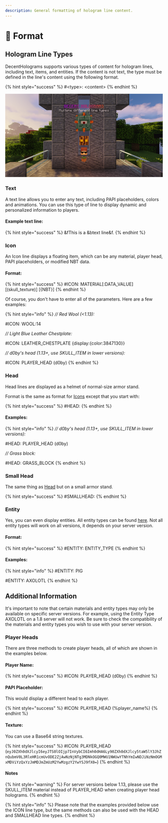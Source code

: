 ```yaml
---
description: General formatting of hologram line content.
---
```


# 📃 Format

## Hologram Line Types

DecentHolograms supports various types of content for hologram lines, including text, items, and entities. If the content is not text, the type must be defined in the line's content using the following format.

{% hint style="success" %}
\#\<type>: \<content>
{% endhint %}

<img src="../../.gitbook/assets/image.png" alt="" data-size="original">

### Text

A text line allows you to enter any text, including PAPI placeholders, colors and animations. You can use this type of line to display dynamic and personalized information to players.

#### Example text line:

{% hint style="success" %}
\&fThis is a \&btext line\&f.
{% endhint %}

### Icon

An Icon line displays a floating item, which can be any material, player head, PAPI placeholders, or modified NBT data.

#### Format:

{% hint style="success" %}
\#ICON: MATERIAL\[:DATA\_VALUE] \[(skull\_texture)] \[{NBT}]
{% endhint %}

Of course, you don't have to enter all of the parameters. Here are a few examples:

{% hint style="info" %}
_// Red Wool (<1.13):_

\#ICON: WOOL:14

_// Light Blue Leather Chestplate:_

\#ICON: LEATHER\_CHESTPLATE {display:{color:3847130\}}

_// d0by's head (1.13+, use SKULL\_ITEM in lower versions):_

\#ICON: PLAYER\_HEAD (d0by)
{% endhint %}

### Head

Head lines are displayed as a helmet of normal-size armor stand.

Format is the same as format for [Icons](./#icon) except that you start with:

{% hint style="success" %}
\#HEAD:
{% endhint %}

#### Examples:

{% hint style="info" %}
_// d0by's head (1.13+, use SKULL\_ITEM in lower versions):_

\#HEAD: PLAYER\_HEAD (d0by)

_// Grass block:_

\#HEAD: GRASS\_BLOCK
{% endhint %}

### Small Head

The same thing as [Head](./#head) but on a small armor stand.

{% hint style="success" %}
\#SMALLHEAD:
{% endhint %}

### Entity

Yes, you can even display entities. All entity types can be found [here](https://hub.spigotmc.org/javadocs/bukkit/org/bukkit/entity/EntityType.html). Not all entity types will work on all versions, it depends on your server version.

#### Format:

{% hint style="success" %}
\#ENTITY: ENTITY\_TYPE
{% endhint %}

#### Examples:

{% hint style="info" %}
\#ENTITY: PIG

\#ENTITY: AXOLOTL
{% endhint %}

## Additional Information

It's important to note that certain materials and entity types may only be available on specific server versions. For example, using the Entity Type AXOLOTL on a 1.8 server will not work. Be sure to check the compatibility of the materials and entity types you wish to use with your server version.

### Player Heads

There are three methods to create player heads, all of which are shown in the examples below.

#### Player Name:

{% hint style="success" %}
\#ICON: PLAYER\_HEAD (d0by)
{% endhint %}

#### PAPI Placeholder:

This would display a different head to each player.

{% hint style="success" %}
\#ICON: PLAYER\_HEAD (%player\_name%)
{% endhint %}

#### Texture:

You can use a Base64 string textures.

{% hint style="success" %}
\#ICON: PLAYER\_HEAD (`eyJ0ZXh0dXJlcyI6eyJTS0lOIjp7InVybCI6Imh0dHA6Ly90ZXh0dXJlcy5taW5lY3JhZnQubmV0L3RleHR1cmUvODE2ZjAwNzNjNTg3MDNkOGQ0MWU1NWUwYTNhYmIwNDJiNzNmOGMxMDViYzQxYzJmMDJmZmUzM2YwMzgzY2YwYSJ9fX0=`)
{% endhint %}

#### Notes

{% hint style="warning" %}
For server versions below 1.13, please use the SKULL\_ITEM material instead of PLAYER\_HEAD when creating player head holograms.
{% endhint %}

{% hint style="info" %}
Please note that the examples provided below use the ICON line type, but the same methods can also be used with the HEAD and SMALLHEAD line types.
{% endhint %}
